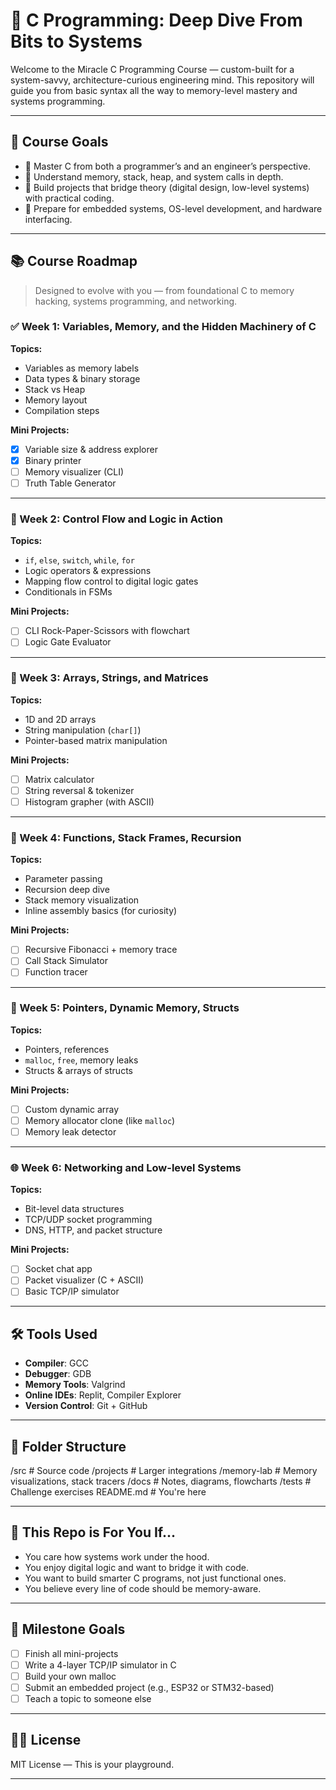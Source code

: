 # 🧠 C Programming: Deep Dive From Bits to Systems

Welcome to the Miracle C Programming Course — custom-built for a system-savvy, architecture-curious engineering mind. This repository will guide you from basic syntax all the way to memory-level mastery and systems programming.

---

## 🧭 Course Goals

- 🚀 Master C from both a programmer’s and an engineer’s perspective.
- 🔬 Understand memory, stack, heap, and system calls in depth.
- 🧱 Build projects that bridge theory (digital design, low-level systems) with practical coding.
- 🔧 Prepare for embedded systems, OS-level development, and hardware interfacing.

---

## 📚 Course Roadmap

> Designed to evolve with you — from foundational C to memory hacking, systems programming, and networking.

### ✅ Week 1: Variables, Memory, and the Hidden Machinery of C

**Topics:**
- Variables as memory labels
- Data types & binary storage
- Stack vs Heap
- Memory layout
- Compilation steps

**Mini Projects:**
- [x] Variable size & address explorer
- [x] Binary printer
- [ ] Memory visualizer (CLI)
- [ ] Truth Table Generator

---

### 🧠 Week 2: Control Flow and Logic in Action

**Topics:**
- `if`, `else`, `switch`, `while`, `for`
- Logic operators & expressions
- Mapping flow control to digital logic gates
- Conditionals in FSMs

**Mini Projects:**
- [ ] CLI Rock-Paper-Scissors with flowchart
- [ ] Logic Gate Evaluator

---

### 💾 Week 3: Arrays, Strings, and Matrices

**Topics:**
- 1D and 2D arrays
- String manipulation (`char[]`)
- Pointer-based matrix manipulation

**Mini Projects:**
- [ ] Matrix calculator
- [ ] String reversal & tokenizer
- [ ] Histogram grapher (with ASCII)

---

### 🧠 Week 4: Functions, Stack Frames, Recursion

**Topics:**
- Parameter passing
- Recursion deep dive
- Stack memory visualization
- Inline assembly basics (for curiosity)

**Mini Projects:**
- [ ] Recursive Fibonacci + memory trace
- [ ] Call Stack Simulator
- [ ] Function tracer

---

### 🧠 Week 5: Pointers, Dynamic Memory, Structs

**Topics:**
- Pointers, references
- `malloc`, `free`, memory leaks
- Structs & arrays of structs

**Mini Projects:**
- [ ] Custom dynamic array
- [ ] Memory allocator clone (like `malloc`)
- [ ] Memory leak detector

---

### 🌐 Week 6: Networking and Low-level Systems

**Topics:**
- Bit-level data structures
- TCP/UDP socket programming
- DNS, HTTP, and packet structure

**Mini Projects:**
- [ ] Socket chat app
- [ ] Packet visualizer (C + ASCII)
- [ ] Basic TCP/IP simulator

---

## 🛠 Tools Used

- **Compiler**: GCC
- **Debugger**: GDB
- **Memory Tools**: Valgrind
- **Online IDEs**: Replit, Compiler Explorer
- **Version Control**: Git + GitHub

---

## 📁 Folder Structure

/src # Source code
/projects # Larger integrations 
/memory-lab # Memory visualizations, stack tracers 
/docs # Notes, diagrams, flowcharts 
/tests # Challenge exercises 
README.md # You're here


---

## 🧠 This Repo is For You If...

- You care how systems work under the hood.
- You enjoy digital logic and want to bridge it with code.
- You want to build smarter C programs, not just functional ones.
- You believe every line of code should be memory-aware.

---

## 📌 Milestone Goals

- [ ] Finish all mini-projects
- [ ] Write a 4-layer TCP/IP simulator in C
- [ ] Build your own malloc
- [ ] Submit an embedded project (e.g., ESP32 or STM32-based)
- [ ] Teach a topic to someone else

---

## 🧑‍💻 License

MIT License — This is your playground.

---


